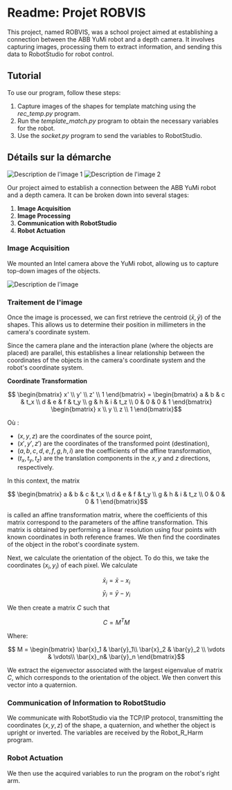 # Readme: Projet ROBVIS

This project, named ROBVIS, was a school project aimed at establishing a connection between the ABB YuMi robot and a depth camera. It involves capturing images, processing them to extract information, and sending this data to RobotStudio for robot control.

## Tutorial

To use our program, follow these steps:

1. Capture images of the shapes for template matching using the *rec_temp.py* program.
2. Run the *template_match.py* program to obtain the necessary variables for the robot.
3. Use the *socket.py* program to send the variables to RobotStudio.


## Détails sur la démarche

![Description de l'image 1](robot_yumi.jpeg)
![Description de l'image 2](Intel.jpeg)

Our project aimed to establish a connection between the ABB YuMi robot and a depth camera. It can be broken down into several stages:

1. **Image Acquisition**
2. **Image Processing**
3. **Communication with RobotStudio**
4. **Robot Actuation**

### Image Acquisition

We mounted an Intel camera above the YuMi robot, allowing us to capture top-down images of the objects.

![Description de l'image](image_cam.jpg)

### Traitement de l'image

Once the image is processed, we can first retrieve the centroid $(\bar{x},\bar{y})$ of the shapes. This allows us to determine their position in millimeters in the camera's coordinate system.

Since the camera plane and the interaction plane (where the objects are placed) are parallel, this establishes a linear relationship between the coordinates of the objects in the camera's coordinate system and the robot's coordinate system.

**Coordinate Transformation**

$$  \begin{bmatrix} 
x' \\ 
y' \\ 
z' \\ 
1 
\end{bmatrix} = \begin{bmatrix} 
a & b & c & t_x \\ 
d & e & f & t_y \\ 
g & h & i & t_z \\ 
0 & 0 & 0 & 1 
\end{bmatrix} 
\begin{bmatrix} 
x \\
y \\ 
z \\ 
1 
\end{bmatrix}$$

Où :

- $(x, y, z)$ are the coordinates of the source point,
- $(x', y', z')$ are the coordinates of the transformed point (destination),
- $(a, b, c, d, e, f, g, h, i)$ are the coefficients of the affine transformation,
- $(t_x, t_y, t_z)$ are the translation components in the $x, y$ and $z$ directions, respectively.

In this context, the matrix

$$ \begin{bmatrix} a & b & c & t_x \\ d & e & f & t_y \\ g & h & i & t_z \\ 0 & 0 & 0 & 1 \end{bmatrix}$$  

is called an affine transformation matrix, where the coefficients of this matrix correspond to the parameters of the affine transformation. This matrix is obtained by performing a linear resolution using four points with known coordinates in both reference frames. We then find the coordinates of the object in the robot's coordinate system.

Next, we calculate the orientation of the object. To do this, we take the coordinates $(x_i,y_i)$ of each pixel. We calculate

$$\bar{x}_i = \bar{x} - x_i$$
$$\bar{y}_i = \bar{y} - y_i$$

We then create a matrix $C$ such that

$$ C = M^TM $$

Where:

$$ M = \begin{bmatrix} \bar{x}_1 & \bar{y}_1\\
\bar{x}_2 & \bar{y}_2 \\ 
\vdots & \vdots\\
\bar{x}_n& \bar{y}_n  \end{bmatrix}$$

We extract the eigenvector associated with the largest eigenvalue of matrix $C$, which corresponds to the orientation of the object. We then convert this vector into a quaternion.

### Communication of Information to RobotStudio

We communicate with RobotStudio via the TCP/IP protocol, transmitting the coordinates $(x,y,z)$ of the shape, a quaternion, and whether the object is upright or inverted. The variables are received by the Robot_R_Harm program.

### Robot Actuation

We then use the acquired variables to run the program on the robot's right arm.
